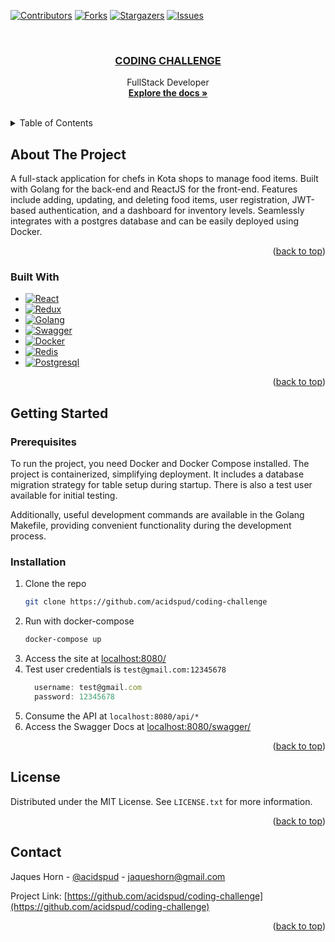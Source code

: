 <a name="readme-top"></a>


<!-- PROJECT SHIELDS -->
<!--
*** I'm using markdown "reference style" links for readability.
*** Reference links are enclosed in brackets [ ] instead of parentheses ( ).
*** See the bottom of this document for the declaration of the reference variables
*** for contributors-url, forks-url, etc. This is an optional, concise syntax you may use.
*** https://www.markdownguide.org/basic-syntax/#reference-style-links
-->
[![Contributors][contributors-shield]][contributors-url]
[![Forks][forks-shield]][forks-url]
[![Stargazers][stars-shield]][stars-url]
[![Issues][issues-shield]][issues-url]


<!-- PROJECT LOGO -->
<br />
<div align="center">

  <a href="https://github.com/acidspud/coding-challenge">
    <h3 align="center">CODING CHALLENGE</h3>
  </a>

  <p align="center">
    FullStack Developer
    <br />
    <a href="https://github.com/acidspud/coding-challenge/tree/main/doc"><strong>Explore the docs »</strong></a>
    <br />
    <br />
  </p>
</div>



<!-- TABLE OF CONTENTS -->
<details>
  <summary>Table of Contents</summary>
  <ol>
    <li>
      <a href="#about-the-project">About The Project</a>
      <ul>
        <li><a href="#built-with">Built With</a></li>
      </ul>
    </li>
    <li>
      <a href="#getting-started">Getting Started</a>
      <ul>
        <li><a href="#prerequisites">Prerequisites</a></li>
        <li><a href="#installation">Installation</a></li>
      </ul>
    </li>
    <li><a href="#license">License</a></li>
    <li><a href="#contact">Contact</a></li>
  </ol>
</details>



<!-- ABOUT THE PROJECT -->
## About The Project

A full-stack application for chefs in Kota shops to manage food items. Built with Golang for the back-end and ReactJS for the front-end. Features include adding, updating, and deleting food items, user registration, JWT-based authentication, and a dashboard for inventory levels. Seamlessly integrates with a postgres database and can be easily deployed using Docker.

<p align="right">(<a href="#readme-top">back to top</a>)</p>



### Built With

* [![React][React.js]][React-url]
* [![Redux][Redux]][Redux-url]
* [![Golang][Golang]][Golang-url]
* [![Swagger][Swagger]][Swagger-url]
* [![Docker][Docker]][Docker-url]
* [![Redis][Redis]][Redis-url]
* [![Postgresql][Postgresql]][Postgresql-url]

<p align="right">(<a href="#readme-top">back to top</a>)</p>



<!-- GETTING STARTED -->
## Getting Started



### Prerequisites

To run the project, you need Docker and Docker Compose installed. The project is containerized, simplifying deployment. It includes a database migration strategy for table setup during startup. There is also a test user available for initial testing.

Additionally, useful development commands are available in the Golang Makefile, providing convenient functionality during the development process.


### Installation

1. Clone the repo
   ```sh
   git clone https://github.com/acidspud/coding-challenge
   ```
2. Run with docker-compose
   ```sh
   docker-compose up
   ```
3. Access the site at [localhost:8080/](http://localhost:8080/)
4. Test user credentials is `test@gmail.com:12345678`
    ```js
      username: test@gmail.com
      password: 12345678
    ```
5. Consume the API at `localhost:8080/api/*`
6. Access the Swagger Docs at [localhost:8080/swagger/](http://localhost:8080/swagger/index.html)


<p align="right">(<a href="#readme-top">back to top</a>)</p>



<!-- LICENSE -->
## License

Distributed under the MIT License. See `LICENSE.txt` for more information.

<p align="right">(<a href="#readme-top">back to top</a>)</p>



<!-- CONTACT -->
## Contact

Jaques Horn - [@acidspud](https://github.com/acidspud) - jaqueshorn@gmail.com

Project Link: [https://github.com/acidspud/coding-challenge](https://github.com/acidspud/coding-challenge)

<p align="right">(<a href="#readme-top">back to top</a>)</p>



<!-- MARKDOWN LINKS & IMAGES -->
<!-- https://www.markdownguide.org/basic-syntax/#reference-style-links -->
[contributors-shield]: https://img.shields.io/github/contributors/acidspud/coding-challenge.svg?style=for-the-badge
[contributors-url]: https://github.com/acidspud/coding-challenge/graphs/contributors
[forks-shield]: https://img.shields.io/github/forks/acidspud/coding-challenge.svg?style=for-the-badge
[forks-url]: https://github.com/acidspud/coding-challenge/network/members
[stars-shield]: https://img.shields.io/github/stars/acidspud/coding-challenge.svg?style=for-the-badge
[stars-url]: https://github.com/acidspud/coding-challenge/stargazers
[issues-shield]: https://img.shields.io/github/issues/acidspud/coding-challenge.svg?style=for-the-badge
[issues-url]: https://github.com/acidspud/coding-challenge/issues
[license-shield]: https://img.shields.io/github/license/acidspud/coding-challenge.svg?style=for-the-badge
[license-url]: https://github.com/acidspud/coding-challenge/blob/master/LICENSE.txt

[React.js]: https://img.shields.io/badge/React-61DAFB?style=for-the-badge&logo=react&logoColor=white
[React-url]: https://reactjs.org/
[Golang]: https://img.shields.io/badge/Golang-007D9C?style=for-the-badge&logo=go&logoColor=white
[Golang-url]: https://go.dev/
[Swagger]: https://img.shields.io/badge/Swagger-38b832?style=for-the-badge&logo=swagger&logoColor=white
[Swagger-url]: https://swagger.io/
[Docker]: https://img.shields.io/badge/Docker-003f8c?style=for-the-badge&logo=docker&logoColor=white
[Docker-url]: https://www.docker.com/
[Redis]: https://img.shields.io/badge/Redis-dc382c?style=for-the-badge&logo=redis&logoColor=white
[Redis-url]: https://redis.io/
[Postgresql]: https://img.shields.io/badge/Postgresql-699eca?style=for-the-badge&logo=postgresql&logoColor=white
[Postgresql-url]: https://www.postgresql.org/
[Redux]: https://img.shields.io/badge/Redux-764abc?style=for-the-badge&logo=redux&logoColor=white
[Redux-url]: https://redux.js.org/

